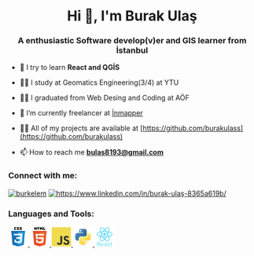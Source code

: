 <h1 align="center">Hi 👋, I'm Burak Ulaş</h1>
<h3 align="center">A enthusiastic Software develop(v)er and GIS learner from İstanbul</h3>

- 🌱 I try to learn **React and QGİS**

- 🧑‍🎓 I study at Geomatics Engineering(3/4) at YTU

- 👨‍💻 I graduated from Web Desing and Coding at AÖF

- 🔭 I’m currently freelancer at [İnmapper](https://inmapper.com)

- 👨‍💻 All of my projects are available at [https://github.com/burakulass](https://github.com/burakulass)

- 📫 How to reach me **bulas8193@gmail.com**


 
<h3 align="left">Connect with me:</h3>
<p align="left">
<a href="https://twitter.com/burkelem" target="blank"><img align="center" src="https://raw.githubusercontent.com/rahuldkjain/github-profile-readme-generator/master/src/images/icons/Social/twitter.svg" alt="burkelem" height="30" width="40" /></a>
<a href="https://linkedin.com/in/https://www.linkedin.com/in/burak-ulaş-8365a619b/" target="blank"><img align="center" src="https://raw.githubusercontent.com/rahuldkjain/github-profile-readme-generator/master/src/images/icons/Social/linked-in-alt.svg" alt="https://www.linkedin.com/in/burak-ulaş-8365a619b/" height="30" width="40" /></a>
</p>

<h3 align="left">Languages and Tools:</h3>
<p align="left"> <a href="https://www.w3schools.com/css/" target="_blank" rel="noreferrer"> <img src="https://raw.githubusercontent.com/devicons/devicon/master/icons/css3/css3-original-wordmark.svg" alt="css3" width="40" height="40"/> </a> <a href="https://www.w3.org/html/" target="_blank" rel="noreferrer"> <img src="https://raw.githubusercontent.com/devicons/devicon/master/icons/html5/html5-original-wordmark.svg" alt="html5" width="40" height="40"/> </a> <a href="https://developer.mozilla.org/en-US/docs/Web/JavaScript" target="_blank" rel="noreferrer"> <img src="https://raw.githubusercontent.com/devicons/devicon/master/icons/javascript/javascript-original.svg" alt="javascript" width="40" height="40"/> </a> <a href="https://www.python.org" target="_blank" rel="noreferrer"> <img src="https://raw.githubusercontent.com/devicons/devicon/master/icons/python/python-original.svg" alt="python" width="40" height="40"/> </a> <a href="https://reactjs.org/" target="_blank" rel="noreferrer"> <img src="https://raw.githubusercontent.com/devicons/devicon/master/icons/react/react-original-wordmark.svg" alt="react" width="40" height="40"/> </a> </p>

